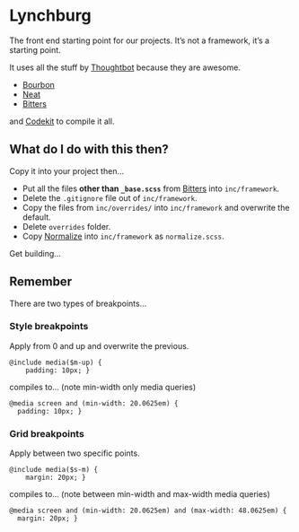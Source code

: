 # Lynchburg

The front end starting point for our projects. It’s not a framework, it’s a starting point.

It uses all the stuff by [Thoughtbot]() because they are awesome.

* [Bourbon](http://bitters.bourbon.io/)
* [Neat](http://neat.bourbon.io/)
* [Bitters](http://bitters.bourbon.io/)

and [Codekit](https://incident57.com/codekit) to compile it all.

## What do I do with this then?

Copy it into your project then…

* Put all the files **other than `_base.scss`** from [Bitters](https://github.com/thoughtbot/bitters/tree/master/app/assets/stylesheets) into `inc/framework`.
* Delete the `.gitignore` file out of `inc/framework`.
* Copy the files from `inc/overrides/` into `inc/framework` and overwrite the default.
* Delete `overrides` folder.
* Copy [Normalize](https://github.com/necolas/normalize.css/blob/master/normalize.css) into `inc/framework` as `normalize.scss`.

Get building…

## Remember

There are two types of breakpoints…

### Style breakpoints

Apply from 0 and up and overwrite the previous.

```
@include media($m-up) {
    padding: 10px; }
```

compiles to… (note min-width only media queries)

```
@media screen and (min-width: 20.0625em) {
  padding: 10px; }
```

### Grid breakpoints

Apply between two specific points.

```
@include media($s-m) {
    margin: 20px; }
```

compiles to… (note between min-width and max-width media queries)

```
@media screen and (min-width: 20.0625em) and (max-width: 48.0625em) {
  margin: 20px; }
```


